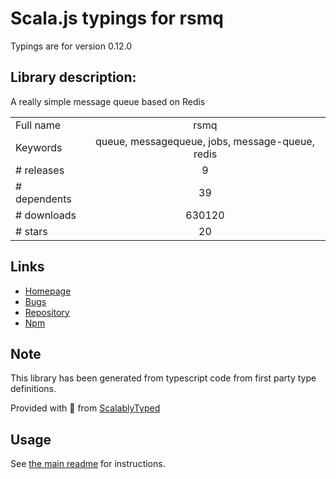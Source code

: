 
# Scala.js typings for rsmq

Typings are for version 0.12.0

## Library description:
A really simple message queue based on Redis

|                    |                 |
| ------------------ | :-------------: |
| Full name          | rsmq |
| Keywords           | queue, messagequeue, jobs, message-queue, redis |
| # releases         | 9 |
| # dependents       | 39 |
| # downloads        | 630120 |
| # stars            | 20 |

## Links
- [Homepage](https://github.com/smrchy/rsmq#readme)
- [Bugs](https://github.com/smrchy/rsmq/issues)
- [Repository](https://github.com/smrchy/rsmq)
- [Npm](https://www.npmjs.com/package/rsmq)
    


## Note
This library has been generated from typescript code from first party type definitions.

Provided with :purple_heart: from [ScalablyTyped](https://github.com/oyvindberg/ScalablyTyped)

## Usage
See [the main readme](../../readme.md) for instructions.


